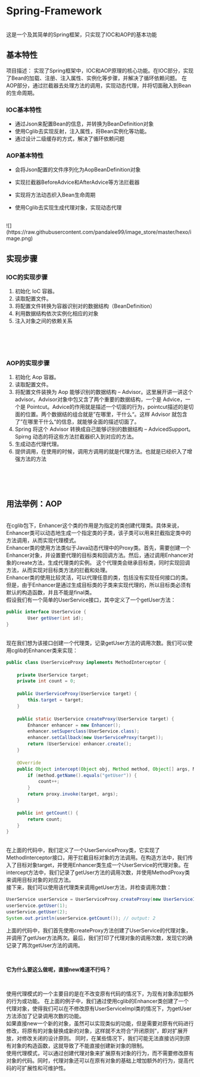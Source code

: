 # Spring-Framework
 <br /> 
 这是一个及其简单的Spring框架，只实现了IOC和AOP的基本功能
 <br />
 
 ## 基本特性
 
 项目描述：
 实现了Spring框架中，IOC和AOP原理的核心功能。在IOC部分，实现了Bean的加载、注册、注入属性、实例化等步骤，并解决了循环依赖问题。
 在AOP部分，通过拦截器去处理方法的调用，实现动态代理，并将切面融入到Bean的生命周期。
 
 
 ### IOC基本特性
 
 
 
- 通过Json来配置Bean的信息，并转换为BeanDefinition对象
- 使用Cglib去实现反射，注入属性，将Bean实例化等功能。
- 通过设计二级缓存的方式，解决了循环依赖问题

 
 ### AOP基本特性
 
 - 会将Json配置的文件序列化为AopBeanDefinition对象
 
- 实现拦截器BeforeAdvice和AfterAdvice等方法拦截器

- 实现将方法动态织入Bean生命周期

- 使用Cglib去实现生成代理对象，实现动态代理

  
 
<br />
![](https://raw.githubusercontent.com/pandalee99/image_store/master/hexo/image.png)


<br />

## 实现步骤
### IOC的实现步骤

1. 初始化 IoC 容器。
2. 读取配置文件。
3. 将配置文件转换为容器识别对的数据结构（BeanDefinition）
4. 利用数据结构依次实例化相应的对象
5. 注入对象之间的依赖关系
 <br /> <br /> <br /> <br /> <br />
 
### AOP的实现步骤

1. 初始化 Aop 容器。
2. 读取配置文件。
3. 将配置文件装换为 Aop 能够识别的数据结构 – Advisor。这里展开讲一讲这个advisor。Advisor对象中包又含了两个重要的数据结构，一个是 Advice，一个是 Pointcut。Advice的作用就是描述一个切面的行为，pointcut描述的是切面的位置。两个数据结的组合就是”在哪里，干什么“。这样 Advisor 就包含了”在哪里干什么“的信息，就能够全面的描述切面了。
4. Spring 将这个 Advisor 转换成自己能够识别的数据结构 – AdvicedSupport。Spirng 动态的将这些方法拦截器织入到对应的方法。
5. 生成动态代理代理。
6. 提供调用，在使用的时候，调用方调用的就是代理方法。也就是已经织入了增强方法的方法

<br />
<br />
<br />

## 用法举例：AOP

<br />
在cglib包下，Enhancer这个类的作用是为指定的类创建代理类。具体来说，Enhancer类可以动态地生成一个指定类的子类，该子类可以用来拦截指定类中的方法调用，从而实现代理模式。
<br />Enhancer类的使用方法类似于Java动态代理中的Proxy类。首先，需要创建一个Enhancer对象，并设置要代理的目标类和回调方法。然后，通过调用Enhancer对象的create方法，生成代理类的实例。
这个代理类会继承目标类，同时实现回调方法，从而实现对目标类方法的拦截和处理。
<br />Enhancer类的使用比较灵活，可以代理任意的类，包括没有实现任何接口的类。
但是，由于Enhancer是通过生成目标类的子类来实现代理的，所以目标类必须有默认的构造函数，并且不能是final类。
<br />假设我们有一个简单的UserService接口，其中定义了一个getUser方法：
<br />

```java
public interface UserService {
        User getUser(int id);
}
```

<br />
现在我们想为该接口创建一个代理类，记录getUser方法的调用次数。我们可以使用cglib的Enhancer类来实现：
<br />


```java
public class UserServiceProxy implements MethodInterceptor {

    private UserService target;
    private int count = 0;

    public UserServiceProxy(UserService target) {
        this.target = target;
    }

    public static UserService createProxy(UserService target) {
        Enhancer enhancer = new Enhancer();
        enhancer.setSuperclass(UserService.class);
        enhancer.setCallback(new UserServiceProxy(target));
        return (UserService) enhancer.create();
    }

    @Override
    public Object intercept(Object obj, Method method, Object[] args, MethodProxy proxy) throws Throwable {
        if (method.getName().equals("getUser")) {
            count++;
        }
        return proxy.invoke(target, args);
    }

    public int getCount() {
        return count;
    }
}
```

<br />
在上面的代码中，我们定义了一个UserServiceProxy类，它实现了MethodInterceptor接口，用于拦截目标对象的方法调用。在构造方法中，我们传入了目标对象target，并使用Enhancer类生成一个UserService的代理对象。在intercept方法中，我们记录了getUser方法的调用次数，并使用MethodProxy类来调用目标对象的对应方法。<br />接下来，我们可以使用该代理类来调用getUser方法，并检查调用次数：
<br />


```java
UserService userService = UserServiceProxy.createProxy(new UserServiceImpl());
userService.getUser(1);
userService.getUser(2);
System.out.println(userService.getCount()); // output: 2
```


上面的代码中，我们首先使用createProxy方法创建了UserService的代理对象，并调用了getUser方法两次。最后，我们打印了代理对象的调用次数，发现它的确记录了两次getUser方法的调用。

<br />

**它为什么要这么做呢，直接new难道不行吗？**
<br />

<br />

使用代理模式的一个主要目的是在不改变原有代码的情况下，为现有对象添加额外的行为或功能。
在上面的例子中，我们通过使用cglib的Enhancer类创建了一个代理对象，使得我们可以在不修改原有UserServiceImpl类的情况下，为getUser方法添加了记录调用次数的功能。
<br />如果直接new一个新的对象，虽然可以实现类似的功能，但是需要对原有代码进行修改，将原有的对象替换成新的对象，这样就不太符合“开闭原则”，即对扩展开放，对修改关闭的设计原则。
同时，在某些情况下，我们可能无法直接访问到原有对象的构造函数，这就导致了不能直接创建新对象的限制。
<br />使用代理模式，可以通过创建代理对象来扩展原有对象的行为，而不需要修改原有对象的代码。同时，代理对象还可以在原有对象的基础上增加额外的行为，提高代码的可扩展性和可维护性。

<br /><br /><br /><br /><br />
